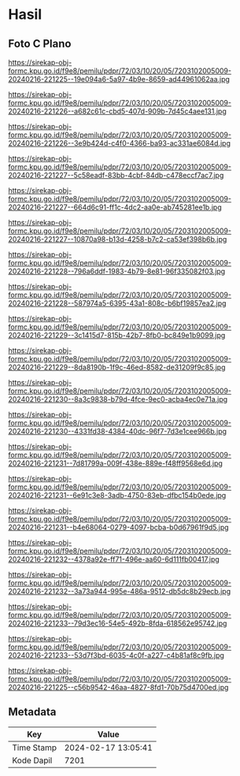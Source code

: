 # Hasil

## Foto C Plano

https://sirekap-obj-formc.kpu.go.id/f9e8/pemilu/pdpr/72/03/10/20/05/7203102005009-20240216-221225--19e094a6-5a97-4b9e-8659-ad44961062aa.jpg

https://sirekap-obj-formc.kpu.go.id/f9e8/pemilu/pdpr/72/03/10/20/05/7203102005009-20240216-221226--a682c61c-cbd5-407d-909b-7d45c4aee131.jpg

https://sirekap-obj-formc.kpu.go.id/f9e8/pemilu/pdpr/72/03/10/20/05/7203102005009-20240216-221226--3e9b424d-c4f0-4366-ba93-ac331ae6084d.jpg

https://sirekap-obj-formc.kpu.go.id/f9e8/pemilu/pdpr/72/03/10/20/05/7203102005009-20240216-221227--5c58eadf-83bb-4cbf-84db-c478eccf7ac7.jpg

https://sirekap-obj-formc.kpu.go.id/f9e8/pemilu/pdpr/72/03/10/20/05/7203102005009-20240216-221227--664d6c91-ff1c-4dc2-aa0e-ab745281ee1b.jpg

https://sirekap-obj-formc.kpu.go.id/f9e8/pemilu/pdpr/72/03/10/20/05/7203102005009-20240216-221227--10870a98-b13d-4258-b7c2-ca53ef398b6b.jpg

https://sirekap-obj-formc.kpu.go.id/f9e8/pemilu/pdpr/72/03/10/20/05/7203102005009-20240216-221228--796a6ddf-1983-4b79-8e81-96f335082f03.jpg

https://sirekap-obj-formc.kpu.go.id/f9e8/pemilu/pdpr/72/03/10/20/05/7203102005009-20240216-221228--587974a5-6395-43a1-808c-b6bf19857ea2.jpg

https://sirekap-obj-formc.kpu.go.id/f9e8/pemilu/pdpr/72/03/10/20/05/7203102005009-20240216-221229--3c1415d7-815b-42b7-8fb0-bc849e1b9099.jpg

https://sirekap-obj-formc.kpu.go.id/f9e8/pemilu/pdpr/72/03/10/20/05/7203102005009-20240216-221229--8da8190b-1f9c-46ed-8582-de31209f9c85.jpg

https://sirekap-obj-formc.kpu.go.id/f9e8/pemilu/pdpr/72/03/10/20/05/7203102005009-20240216-221230--8a3c9838-b79d-4fce-9ec0-acba4ec0e71a.jpg

https://sirekap-obj-formc.kpu.go.id/f9e8/pemilu/pdpr/72/03/10/20/05/7203102005009-20240216-221230--4331fd38-4384-40dc-96f7-7d3e1cee966b.jpg

https://sirekap-obj-formc.kpu.go.id/f9e8/pemilu/pdpr/72/03/10/20/05/7203102005009-20240216-221231--7d81799a-009f-438e-889e-f48ff9568e6d.jpg

https://sirekap-obj-formc.kpu.go.id/f9e8/pemilu/pdpr/72/03/10/20/05/7203102005009-20240216-221231--6e91c3e8-3adb-4750-83eb-dfbc154b0ede.jpg

https://sirekap-obj-formc.kpu.go.id/f9e8/pemilu/pdpr/72/03/10/20/05/7203102005009-20240216-221231--b4e68064-0279-4097-bcba-b0d67961f9d5.jpg

https://sirekap-obj-formc.kpu.go.id/f9e8/pemilu/pdpr/72/03/10/20/05/7203102005009-20240216-221232--4378a92e-ff71-496e-aa60-6d111fb00417.jpg

https://sirekap-obj-formc.kpu.go.id/f9e8/pemilu/pdpr/72/03/10/20/05/7203102005009-20240216-221232--3a73a944-995e-486a-9512-db5dc8b29ecb.jpg

https://sirekap-obj-formc.kpu.go.id/f9e8/pemilu/pdpr/72/03/10/20/05/7203102005009-20240216-221233--79d3ec16-54e5-492b-8fda-618562e95742.jpg

https://sirekap-obj-formc.kpu.go.id/f9e8/pemilu/pdpr/72/03/10/20/05/7203102005009-20240216-221233--53d7f3bd-6035-4c0f-a227-c4b81af8c9fb.jpg

https://sirekap-obj-formc.kpu.go.id/f9e8/pemilu/pdpr/72/03/10/20/05/7203102005009-20240216-221225--c56b9542-46aa-4827-8fd1-70b75d4700ed.jpg


## Metadata

| Key        | Value               |
| ---------- | ------------------- |
| Time Stamp | 2024-02-17 13:05:41 |
| Kode Dapil | 7201                |



